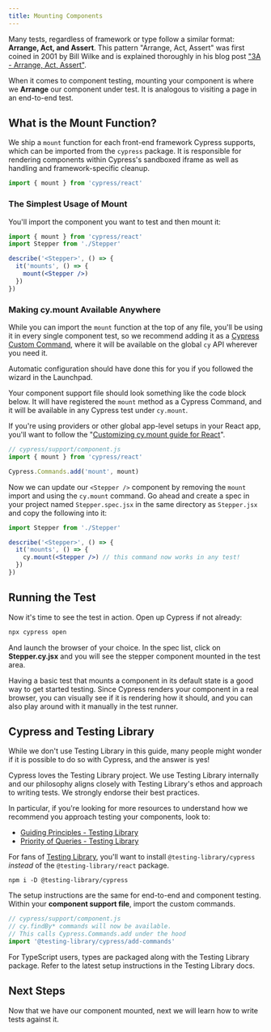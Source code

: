 ```yaml
---
title: Mounting Components
---
```


Many tests, regardless of framework or type follow a similar format: **Arrange,
Act, and Assert**. This pattern "Arrange, Act, Assert" was first coined in 2001
by Bill Wilke and is explained thoroughly in his blog post
["3A - Arrange, Act, Assert"](https://xp123.com/articles/3a-arrange-act-assert/).

When it comes to component testing, mounting your component is where we
**Arrange** our component under test. It is analogous to visiting a page in an
end-to-end test.

## What is the Mount Function?

We ship a `mount` function for each front-end framework Cypress supports, which
can be imported from the `cypress` package. It is responsible for rendering
components within Cypress's sandboxed iframe as well as handling and
framework-specific cleanup.

```js
import { mount } from 'cypress/react'
```

### The Simplest Usage of Mount

You'll import the component you want to test and then mount it:

```jsx
import { mount } from 'cypress/react'
import Stepper from './Stepper'

describe('<Stepper>', () => {
  it('mounts', () => {
    mount(<Stepper />)
  })
})
```

### Making cy.mount Available Anywhere

While you can import the `mount` function at the top of any file, you'll be
using it in every single component test, so we recommend adding it as a
[Cypress Custom Command](/api/cypress-api/custom-commands), where it will be
available on the global `cy` API wherever you need it.

Automatic configuration should have done this for you if you followed the wizard
in the Launchpad.

Your component support file should look something like the code block below. It
will have registered the `mount` method as a Cypress Command, and it will be
available in any Cypress test under `cy.mount`.

If you're using providers or other global app-level setups in your React app,
you'll want to follow the
"[Customizing cy.mount guide for React](/api/commands/mount)".

<!-- TODO: link to customizing cy.mount command -->

```js
// cypress/support/component.js
import { mount } from 'cypress/react'

Cypress.Commands.add('mount', mount)
```

Now we can update our `<Stepper />` component by removing the `mount` import and
using the `cy.mount` command. Go ahead and create a spec in your project named
`Stepper.spec.jsx` in the same directory as `Stepper.jsx` and copy the following
into it:

<code-group>
<code-block label="Stepper.cy.jsx" active>

```jsx
import Stepper from './Stepper'

describe('<Stepper>', () => {
  it('mounts', () => {
    cy.mount(<Stepper />) // this command now works in any test!
  })
})
```

</code-block>
</code-group>

## Running the Test

Now it's time to see the test in action. Open up Cypress if not already:

```bash
npx cypress open
```

And launch the browser of your choice. In the spec list, click on
**Stepper.cy.jsx** and you will see the stepper component mounted in the test
area.

Having a basic test that mounts a component in its default state is a good way
to get started testing. Since Cypress renders your component in a real browser,
you can visually see if it is rendering how it should, and you can also play
around with it manually in the test runner.

<!-- TODO - picture of mounted stepper component -->

<alert type="info">

## Cypress and Testing Library

While we don't use Testing Library in this guide, many people might wonder if it
is possible to do so with Cypress, and the answer is yes!

Cypress loves the Testing Library project. We use Testing Library internally and
our philosophy aligns closely with Testing Library's ethos and approach to
writing tests. We strongly endorse their best practices.

In particular, if you're looking for more resources to understand how we
recommend you approach testing your components, look to:

- [Guiding Principles - Testing Library](https://testing-library.com/docs/guiding-principles)
- [Priority of Queries - Testing Library](https://testing-library.com/docs/queries/about#priority)

For fans of
[Testing Library](https://testing-library.com/docs/cypress-testing-library/intro/),
you'll want to install `@testing-library/cypress` _instead_ of the
`@testing-library/react` package.

```shell
npm i -D @testing-library/cypress
```

The setup instructions are the same for end-to-end and component testing. Within
your **component support file**, import the custom commands.

```js
// cypress/support/component.js
// cy.findBy* commands will now be available.
// This calls Cypress.Commands.add under the hood
import '@testing-library/cypress/add-commands'
```

For TypeScript users, types are packaged along with the Testing Library package.
Refer to the latest setup instructions in the Testing Library docs.

</alert>

## Next Steps

Now that we have our component mounted, next we will learn how to write tests
against it.

<NavGuide prev="/guides/getting-started/quickstart-react" next="/guides/getting-started/testing-react" />
